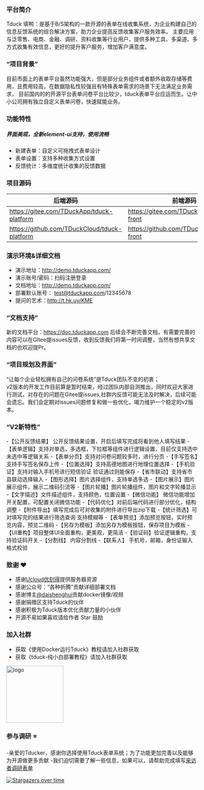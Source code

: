 ### 平台简介
Tduck 填鸭：是基于B/S架构的一款开源的表单在线收集系统，为企业构建自己的信息反馈系统的综合解决方案，助力企业提高反馈收集客户服务效率。
主要应用与泛零售、电商、金融、调研、资料收集等行业用户，提供多种工具、多渠道、多方式收集有效信息，更好的提升客户服务，增加客户满意度。

### “项目背景”
目前市面上的表单平台虽然功能强大，但是部分业务组件或者额外收取存储等费用，且费用较高，在数据隐私性较强且有特殊表单需求的场景下无法满足业务需求，
目前国内的的开源平台表单问卷平台比较少，tduck表单平台应运而生。让中小公司拥有独立自定义表单问卷，快速赋能业务。


### 功能特性
##### 界面美观，全新element-ui支持，使用流畅
- 新建表单：自定义可拖拽式表单设计
- 表单设置：支持多种收集方式设置
- 反馈统计：多维度统计收集的反馈数据


### 项目源码

|   后端源码  |   前端源码  |
|--- | --- |
|  https://gitee.com/TDuckApp/tduck-platform   |  https://gitee.com/TDuckApp/tduck-front   |
|  https://github.com/TDuckCloud/tduck-platform   |  https://github.com/TDuckCloud/tduck-front   |

### 演示环境&详细文档
- 演示地址：http://demo.tduckapp.com/
- 演示账号/密码：扫码注册登录
- 文档地址：http://demo.tduckapp.com/
- 部署默认账号： test@tduckapp.com/12345678
- 提问的艺术：http://t.hk.uy/KME

### “文档支持”
新的文档平台：https://doc.tduckapp.com 后续会不断完善文档，有需要完善的内容可以在GItee提issues反馈，收到反馈我们将第一时间调整，当然有想共享文档的也欢迎提Pr。

### “项目规划及界面”
“让每个企业轻松拥有自己的问卷系统”是Tduck团队不变的初衷；</br>v2版本的开发工作目前算是暂时结束，经过团队内部自测推出，同时欢迎大家进行测试，对存在的问题在Gitee提issues,社群内反馈可能无法及时解决，后续可能会遗忘。我们会定期对issues问题修复和做一些优化，竭力维护一个稳定的v2版本。

### “V2新特性”
-【公开反馈结果】 公开反馈结果设置，开启后填写完成将看到他人填写结果
-【表单逻辑】支持对单选，多选框，下拉框等组件进行逻辑设置，目前仅支持选中 未选中等逻辑关系
-【表单分页】支持对问卷问题较多时，进行分页
-【手写签名】支持手写签名保存上传
-【位置选择】支持高德地图进行地理位置选择
-【手机验证】支持对输入手机号进行短信验证 验证通过则能保存
-【省市联动】支持省市县联动选择输入
-【图形选择】图片选择组件，支持单选多选
-【图片展示】图片展示组件，展示二维码引流等
-【图片轮播】图片轮播组件，图片和文字轮播显示
-【文字描述】文件描述组件，支持颜色，位置设置
-【微信功能】 微信功能增加开关配置，可配置关闭微信功能
-【代码优化】对前后端代码进行部分优化，结构调整
-【附件导出】填写完成后可对收集的附件进行导出zip下载
-【统计筛选】可对填写完的结果进行筛选查询 支持模糊等
-【表单预览】添加预览按钮，实时预览内容，预览二维码
-【另存为模板】添加另存为模板按钮，保存项目为模板
-【UI重构】项目整体UI全面重构，更美观，更简洁
-【验证码】验证逻辑重构，支持验证码开关
-【分割线】 内容分割线
-【联系人】 手机号，邮箱，身份证输入 格式校验

### 致谢 :heart: 
- 感谢[Ucloud优刻得](https://www.ucloud.cn/)提供服务器资源
- 感谢公众号：“各种折腾”贡献详细部署文档
- 感谢博主[@daishenghui](https://daishenghui.club/)贡献docker镜像/视频
- 感谢捐赠区支持Tduck的伙伴
- 感谢积极为Tduck版本优化贡献力量的小伙伴
- 开源不易如果喜欢请给作者 Star 鼓励

### 加入社群
- 获取《使用Docker运行Tduck》教程请加入社群获取
- 获取《tduck-纯小白部署教程》请加入社群获取
 <img alt="logo" src="https://images.gitee.com/uploads/images/2021/0706/174654_31b12d64_1674451.png" style="margin-bottom: 0px;" width="150px">

### 参与调研 :star: 
-亲爱的Tducker，感谢你选择使用Tduck表单系统；为了功能更加完善以及能够为开源做更多贡献
-我们迫切需要了解一些信息，如果可以，请帮助完成填写[来访者调研表单](https://demo.tduckapp.com/s/4d162343d29e494ea1701c7c9b368332)


[![Stargazers over time](https://whnb.wang/stars/TDuckApp/tduck-platform)](https://whnb.wang)  

